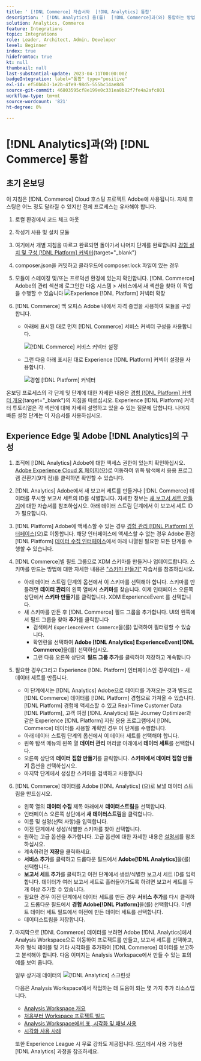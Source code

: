 ```yaml
---
title: ' [!DNL Commerce] 자습서와  [!DNL Analytics] 통합'
description: ' [!DNL Analytics] 을(를)  [!DNL Commerce]과(와) 통합하는 방법을 알아봅니다.'
solution: Analytics, Commerce
feature: Integrations
topic: Integrations
role: Leader, Architect, Admin, Developer
level: Beginner
index: true
hidefromtoc: true
kt: null
thumbnail: null
last-substantial-update: 2023-04-11T00:00:00Z
badgeIntegration: label="통합" type="positive"
exl-id: ef50b6b3-1e2b-4fe9-98d5-555bc14ae8d6
source-git-commit: 46803595cf8e199e0c331ea8b82f7fe4a2afc801
workflow-type: tm+mt
source-wordcount: '821'
ht-degree: 0%

---
```


# [!DNL Analytics]과(와) [!DNL Commerce] 통합

## 초기 온보딩

이 지침은 [!DNL Commerce] Cloud 호스팅 프로젝트 Adobe에 사용됩니다. 자체 호스팅은 어느 정도 달라질 수 있지만 전체 프로세스는 유사해야 합니다.

1. 로컬 환경에서 코드 체크 아웃
1. 작성기 사용 및 설치 모듈
1. 여기에서 개별 지침을 따르고 완료되면 돌아가서 나머지 단계를 완료합니다
   [경험 설치 및 구성 [!DNL Platform] 커넥터](https://experienceleague.adobe.com/docs/commerce-merchant-services/experience-platform-connector/fundamentals/install.html?lang=ko){target="_blank"}


1. composer.json을 커밋하고 클라우드에 composer.lock 파일이 있는 경우
1. 모듈이 스테이징 및/또는 프로덕션 환경에 있는지 확인합니다.
[!DNL Commerce] Adobe의 관리 섹션에 로그인한 다음 시스템 > 서비스에서 새 섹션을 찾아 이 작업을 수행할 수 있습니다
   ![Experience [!DNL Platform] 커넥터 확장](./assets/analytics-commerce/admin-view-experience-platform-commector-extension.png)

1. [!DNL Commerce] 백 오피스 Adobe 내에서 자격 증명을 사용하여 모듈을 구성합니다.
   * 아래에 표시된 대로 먼저 [!DNL Commerce] 서비스 커넥터 구성을 사용합니다.

     ![[!DNL Commerce] 서비스 커넥터 설정](./assets/analytics-commerce/commerce-services-connector-setup.png)
   * 그런 다음 아래 표시된 대로 Experience [!DNL Platform] 커넥터 설정을 사용합니다.

     ![경험 [!DNL Platform] 커넥터](./assets/analytics-commerce/experience-platform-connector.png)

온보딩 프로세스의 각 단계 및 단계에 대한 자세한 내용은 [경험 [!DNL Platform] 커넥터 개요](https://experienceleague.adobe.com/docs/commerce-merchant-services/experience-platform-connector/overview.html?lang=ko){target="_blank"}의 지침을 따르십시오. Experience [!DNL Platform] 커넥터 튜토리얼은 각 섹션에 대해 자세히 설명하고 있을 수 있는 질문에 답합니다. 나머지 빠른 설정 단계는 이 자습서를 사용하십시오.

## Experience Edge 및 Adobe [!DNL Analytics]의 구성

1. 조직에 [!DNL Analytics] Adobe에 대한 액세스 권한이 있는지 확인하십시오. [Adobe Experience Cloud 홈 페이지](https://experience.adobe.com/)(으)로 이동하여 위쪽 탐색에서 응용 프로그램 전환기(9개 점)를 클릭하면 확인할 수 있습니다.

1. [!DNL Analytics] Adobe에서 새 보고서 세트를 만들거나 [!DNL Commerce] 데이터를 푸시할 보고서 세트의 ID를 식별합니다. 자세한 정보는 [새 보고서 세트 만들기](https://experienceleague.adobe.com/docs/analytics-learn/tutorials/intro-to-analytics/analytics-basics/understanding-and-creating-report-suites.html?lang=ko)에 대한 자습서를 참조하십시오. 아래 데이터 스트림 단계에서 이 보고서 세트 ID가 필요합니다.

1. [!DNL Platform] Adobe에 액세스할 수 있는 경우 [경험 관리 [!DNL Platform] 인터페이스](https://platform.adobe.com)(으)로 이동합니다. 해당 인터페이스에 액세스할 수 없는 경우 Adobe 환경 [!DNL Platform] [데이터 수집 인터페이스](https://experience.adobe.com/#/data-collection)에서 아래 나열된 필요한 모든 단계를 수행할 수 있습니다.

1. [!DNL Commerce]별 필드 그룹으로 XDM 스키마를 만들거나 업데이트합니다. 스키마를 만드는 방법에 대한 자세한 내용은 [&quot;스키마 만들기&quot;](https://experienceleague.adobe.com/docs/platform-learn/tutorials/schemas/create-schemas.html?lang=ko) 자습서를 참조하십시오.
   * 아래 데이터 스트림 단계의 옵션에서 이 스키마를 선택해야 합니다. 스키마를 만들려면 **데이터 관리**&#x200B;의 왼쪽 열에서 **스키마**&#x200B;를 찾습니다. 이제 인터페이스 오른쪽 상단에서 **스키마 만들기**&#x200B;를 클릭합니다. XDM ExperienceEvent 를 선택합니다.
   * 새 스키마를 만든 후 [!DNL Commerce] 필드 그룹을 추가합니다. UI의 왼쪽에서 필드 그룹을 찾아 **추가**&#x200B;를 클릭합니다
      * 검색에서 `ExperienceEvent Commerce`을(를) 입력하여 필터링할 수 있습니다.
      * 확인란을 선택하여 **Adobe [!DNL Analytics] ExperienceEvent[!DNL Commerce]**&#x200B;을(를) 선택하십시오.
      * 그런 다음 오른쪽 상단의 **필드 그룹 추가**&#x200B;를 클릭하여 저장하고 계속합니다

1. 필요한 경우(그리고 Experience [!DNL Platform] 인터페이스인 경우에만) - 새 데이터 세트를 만듭니다.
   * 이 단계에서는 [!DNL Analytics] Adobe으로 데이터를 가져오는 것과 별도로 [!DNL Commerce] 데이터를 [!DNL Platform] 경험으로 가져올 수 있습니다. [!DNL Platform] 경험에 액세스할 수 있고 Real-Time Customer Data [!DNL Platform], 고객 여정 [!DNL Analytics] 또는 Journey Optimizer과 같은 Experience [!DNL Platform] 지원 응용 프로그램에서 [!DNL Commerce] 데이터를 사용할 계획인 경우 이 단계를 수행합니다.
   * 아래 데이터 스트림 단계의 옵션에서 이 데이터 세트를 선택해야 합니다.
   * 왼쪽 탐색 메뉴의 왼쪽 열 **데이터 관리** 머리글 아래에서 **데이터 세트**&#x200B;를 선택합니다.
   * 오른쪽 상단의 **데이터 집합 만들기**&#x200B;를 클릭합니다. **스키마에서 데이터 집합 만들기** 옵션을 선택하십시오.
   * 마지막 단계에서 생성한 스키마를 검색하고 사용합니다

1. [!DNL Commerce] 데이터를 Adobe [!DNL Analytics] (으)로 보낼 데이터 스트림을 만드십시오.
   * 왼쪽 열의 **데이터 수집** 제목 아래에서 **데이터스트림**&#x200B;을 선택합니다.
   * 인터페이스 오른쪽 상단에서 **새 데이터스트림**&#x200B;을 클릭합니다.
   * 이름 및 설명(선택 사항)을 입력합니다.
   * 이전 단계에서 생성/식별한 스키마를 찾아 선택합니다.
   * 원하는 고급 옵션을 추가합니다. 고급 옵션에 대한 자세한 내용은 [설명서](https://experienceleague.adobe.com/docs/experience-platform/datastreams/configure.html?lang=ko-KR)를 참조하십시오.
   * 계속하려면 **저장**&#x200B;을 클릭하세요.
   * **서비스 추가**&#x200B;를 클릭하고 드롭다운 필드에서 **Adobe[!DNL Analytics]**&#x200B;을(를) 선택합니다.
   * **보고서 세트 추가**&#x200B;를 클릭하고 이전 단계에서 생성/식별한 보고서 세트 ID를 입력합니다. 데이터가 여러 보고서 세트로 흘러들어가도록 하려면 보고서 세트를 두 개 이상 추가할 수 있습니다.
   * 필요한 경우 이전 단계에서 데이터 세트를 만든 경우 **서비스 추가**&#x200B;를 다시 클릭하고 드롭다운 필드에서 **경험 Adobe[!DNL Platform]**&#x200B;을(를) 선택합니다. 이벤트 데이터 세트 필드에서 이전에 만든 데이터 세트를 선택합니다.
   * 데이터스트림을 저장합니다.

1. 마지막으로 [!DNL Commerce] 데이터를 보려면 Adobe [!DNL Analytics]에서 Analysis Workspace으로 이동하여 프로젝트를 만들고, 보고서 세트를 선택하고, 자유 형식 테이블 및 기타 시각화를 추가하여 [!DNL Commerce] 데이터를 보고하고 분석해야 합니다. 다음 이미지는 Analysis Workspace에서 만들 수 있는 표의 예를 보여 줍니다.

   일부 상거래 데이터의 ![[!DNL Analytics] 스크린샷](./assets/analytics-commerce/analytics-screenshot-commerce-items.png)

   다음은 Analysis Workspace에서 작업하는 데 도움이 되는 몇 가지 추가 리소스입니다.

   * [Analysis Workspace 개요](https://experienceleague.adobe.com/docs/analytics-learn/tutorials/analysis-workspace/analysis-workspace-basics/analysis-workspace-overview.html?lang=ko)
   * [처음부터 Workspace 프로젝트 빌드](https://experienceleague.adobe.com/docs/analytics-learn/tutorials/analysis-workspace/analysis-workspace-basics/building-a-workspace-project-from-scratch.html?lang=ko)
   * [Analysis Workspace에서 표, 시각화 및 패널 사용](https://experienceleague.adobe.com/docs/analytics-learn/tutorials/analysis-workspace/using-panels/using-tables-visualizations-and-panels.html?lang=ko)
   * [시각화 사용 사례](https://experienceleague.adobe.com/docs/analytics-learn/tutorials/analysis-workspace/visualizations/visualization-use-cases.html?lang=ko)

   또한 Experience League 시 무료 강좌도 제공됩니다. [여기](https://experienceleague.adobe.com/ko?lang=en&amp;Solution=Analytics#courses)에서 사용 가능한 [!DNL Analytics] 과정을 참조하세요.
